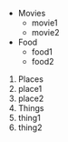 * Movies
  * movie1
  * movie2
* Food
  * food1 
  * food2

1. Places
  1. place1
  2. place2
2. Things
  1. thing1
  2. thing2
